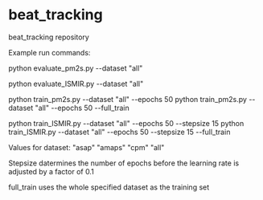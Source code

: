 # beat_tracking
beat_tracking repository

Example run commands:

python evaluate_pm2s.py --dataset "all"

python evaluate_ISMIR.py --dataset "all"

python train_pm2s.py --dataset "all" --epochs 50
python train_pm2s.py --dataset "all" --epochs 50 --full_train

python train_ISMIR.py --dataset "all" --epochs 50 --stepsize 15
python train_ISMIR.py --dataset "all" --epochs 50 --stepsize 15 --full_train

Values for dataset:
"asap" "amaps" "cpm" "all"

Stepsize datermines the number of epochs before the learning rate is adjusted by a factor of 0.1

full_train uses the whole specified dataset as the training set